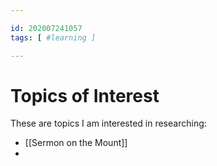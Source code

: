 ```yaml
---

id: 202007241057
tags: [ #learning ]

---
```


# Topics of Interest
These are topics I am interested in researching:
- [[Sermon on the Mount]]
- 